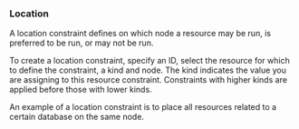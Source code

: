 ### Location

A location constraint defines on which node a resource may be run, is
preferred to be run, or may not be run.

To create a location constraint, specify an ID, select the resource
for which to define the constraint, a kind and node. The kind
indicates the value you are assigning to this resource
constraint. Constraints with higher kinds are applied before those
with lower kinds.

An example of a location constraint is to place all resources related
to a certain database on the same node.
